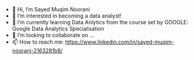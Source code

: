 - 👋 Hi, I’m Sayed Muqim Noorani
- 👀 I’m interested in becoming a data analyst!
- 🌱 I’m currently learning Data Anlytics from the course set by GOOGLE: Google Data Analytics Specialisation
- 💞️ I’m looking to collaborate on ...
- 📫 How to reach me: https://www.linkedin.com/in/sayed-muqim-noorani-2163281b8/

<!---
S-Muqim/S-Muqim is a ✨ special ✨ repository because its `README.md` (this file) appears on your GitHub profile.
You can click the Preview link to take a look at your changes.
--->
